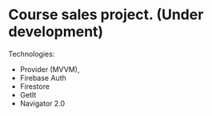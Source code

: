 # Course sales project. (Under development)

Technologies:
- Provider (MVVM),
- Firebase Auth
- Firestore
- GetIt
- Navigator 2.0
